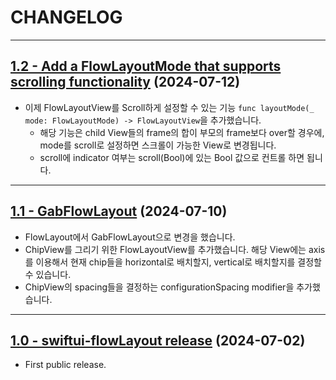# CHANGELOG

-----


## [1.2 - Add a FlowLayoutMode that supports scrolling functionality](https://github.com/sanggab/swiftui-flowLayout/releases/tag/1.2) (2024-07-12)
* 이제 FlowLayoutView를 Scroll하게 설정할 수 있는 기능 `func layoutMode(_ mode: FlowLayoutMode) -> FlowLayoutView`을 추가했습니다.   
  * 해당 기능은 child View들의 frame의 합이 부모의 frame보다 over할 경우에, mode를 scroll로 설정하면 스크롤이 가능한 View로 변경됩니다.
  * scroll에 indicator 여부는 scroll(Bool)에 있는 Bool 값으로 컨트롤 하면 됩니다.
  
---

## [1.1 - GabFlowLayout](https://github.com/sanggab/swiftui-flowLayout/releases/tag/1.1) (2024-07-10)
* FlowLayout에서 GabFlowLayout으로 변경을 했습니다.
* ChipView를 그리기 위한 FlowLayoutView를 추가했습니다. 해당 View에는 axis를 이용해서 현재 chip들을 horizontal로 배치할지, vertical로 배치할지를 결정할 수 있습니다.
* ChipView의 spacing들을 결정하는 configurationSpacing modifier을 추가했습니다.

---

## [1.0 - swiftui-flowLayout release](https://github.com/sanggab/swiftui-flowLayout/releases/tag/1.0) (2024-07-02)
* First public release.
